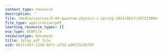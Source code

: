 ```yaml
---
content_type: resource
description: ''
file: /media/courses/8-04-quantum-physics-i-spring-2013/8b1fc35f12380efca733a30721c9579f_mLe8YCnUed4.pdf
file_type: application/pdf
learning_resource_types: []
ocw_type: OCWFile
resourcetype: Document
title: 3play pdf file
uid: 8b1fc35f-1238-0efc-a733-a30721c9579f
---
```

